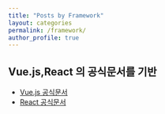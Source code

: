 ```yaml
---
title: "Posts by Framework"
layout: categories
permalink: /framework/
author_profile: true
---
```


## Vue.js,React 의 공식문서를 기반

- [Vue.js 공식문서](https://kr.vuejs.org/v2/guide/index.html)
- [React 공식문서](https://ko.reactjs.org/docs/getting-started.html)
